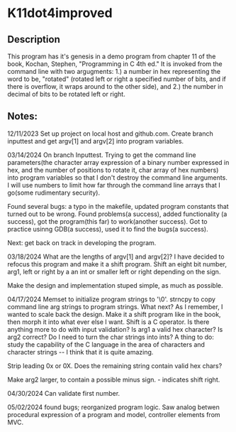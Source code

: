# K11dot4improved
## Description
This program has it's genesis in a demo program from chapter 11 of the book,
Kochan, Stephen, "Programming in C 4th ed." It is invoked from the command
line with two argugments: 1.) a number in hex representing the word to be,
"rotated" (rotated left or right a specified number of bits, and if there is
overflow, it wraps around to the other side), and 2.) the number in decimal 
of bits to be rotated left or right.
## Notes:
12/11/2023
    Set up project on local host and github.com.
    Create branch inputtest and get argv[1] and argv[2] into program
variables.

03/14/2024
On branch Inputtest. Trying to get the command line parameters(the character 
array expression of a binary number expressed in hex, and the number of 
positions to rotate it, char array of hex numbers) into program variables so
that I don't destroy the command line arguments. I will use numbers to limit
how far through the command line arrays that I go(some rudimentary security).

Found several bugs: a typo in the makefile, updated program constants that 
turned out to be wrong. Found problems(a success), added functionality
(a success), got the program(this far) to work(another success). Got to 
practice usinng GDB(a success), used it to find the bugs(a success).

Next: get back on track in developing the program.

03/18/2024
What are the lengths of argv[1] and argv[2]?
I have decided to refocus this program and make it a shift program. Shift an
eight bit number, arg1, left or right by a an int or smaller left or right 
depending on the sign. 

Make the design and implementation stuped simple, as much as possible.

04/17/2024
Memset to initialize program strings to '\0'. strncpy to copy command line
arg strings to program strings. What next? As I remember, I wanted to scale
back the design. Make it a shift program like in the book, then morph it into
what ever else I want. Shift is a C operator. Is there anything more to do 
with input validation? Is arg1 a valid hex character? Is arg2 correct? Do I 
need to turn the char strings into ints? A thing to do: study the capability
of the C language in the area of characters and character strings -- I think
that it is quite amazing.

Strip leading 0x or 0X. Does the remaining string contain valid hex chars?

Make arg2 larger, to contain a possible minus sign. - indicates shift right.

04/30/2024
Can validate first number. 

05/02/2024
found bugs; reorganized program logic. Saw analog betwen procedural expression
of a program and model, controller elements from MVC.

























